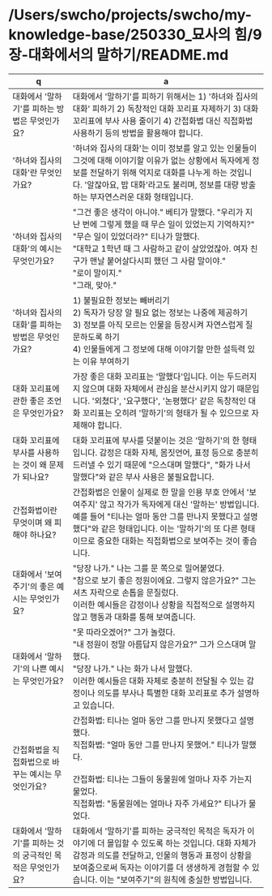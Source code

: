 # /Users/swcho/projects/swcho/my-knowledge-base/250330_묘사의 힘/9장-대화에서의 말하기/README.md

 q  | a
--- | ---
대화에서 '말하기'를 피하는 방법은 무엇인가요?	| 대화에서 '말하기'를 피하기 위해서는 1) '하녀와 집사의 대화' 피하기 2) 독창적인 대화 꼬리표 자제하기 3) 대화 꼬리표에 부사 사용 줄이기 4) 간접화법 대신 직접화법 사용하기 등의 방법을 활용해야 합니다.
'하녀와 집사의 대화'란 무엇인가요?	| '하녀와 집사의 대화'는 이미 정보를 알고 있는 인물들이 그것에 대해 이야기할 이유가 없는 상황에서 독자에게 정보를 전달하기 위해 억지로 대화를 나누게 하는 것입니다. '알잖아요, 밥 대화'라고도 불리며, 정보를 대량 방출하는 부자연스러운 대화 형태입니다.
'하녀와 집사의 대화'의 예시는 무엇인가요?	| "그건 좋은 생각이 아니야." 베티가 말했다. "우리가 지난 번에 그렇게 했을 때 무슨 일이 있었는지 기억하지?"<br/>"무슨 일이 있었더라?" 티나가 말했다.<br/>"대학교 1학년 때 그 사람하고 같이 살았었잖아. 여자 친구가 맨날 붙어살다시피 했던 그 사람 말이야."<br/>"로이 말이지."<br/>"그래, 맞아."
'하녀와 집사의 대화'를 피하는 방법은 무엇인가요?	| 1) 불필요한 정보는 빼버리기<br/>2) 독자가 당장 알 필요 없는 정보는 나중에 제공하기<br/>3) 정보를 아직 모르는 인물을 등장시켜 자연스럽게 질문하도록 하기<br/>4) 인물들에게 그 정보에 대해 이야기할 만한 설득력 있는 이유 부여하기
대화 꼬리표에 관한 좋은 조언은 무엇인가요?	| 가장 좋은 대화 꼬리표는 '말했다'입니다. 이는 두드러지지 않으며 대화 자체에서 관심을 분산시키지 않기 때문입니다. '외쳤다', '요구했다', '논평했다' 같은 독창적인 대화 꼬리표는 오히려 '말하기'의 형태가 될 수 있으므로 자제해야 합니다.
대화 꼬리표에 부사를 사용하는 것이 왜 문제가 되나요?	| 대화 꼬리표에 부사를 덧붙이는 것은 '말하기'의 한 형태입니다. 감정은 대화 자체, 몸짓언어, 표정 등으로 충분히 드러낼 수 있기 때문에 "으스대며 말했다", "화가 나서 말했다"와 같은 부사 사용은 불필요합니다.
간접화법이란 무엇이며 왜 피해야 하나요?	| 간접화법은 인물이 실제로 한 말을 인용 부호 안에서 '보여주지' 않고 작가가 독자에게 대신 '말하는' 방법입니다. 예를 들어 "티나는 얼마 동안 그를 만나지 못했다고 설명했다"와 같은 형태입니다. 이는 '말하기'의 또 다른 형태이므로 중요한 대화는 직접화법으로 보여주는 것이 좋습니다.
대화에서 '보여주기'의 좋은 예시는 무엇인가요?	| "당장 나가." 나는 그를 문 쪽으로 밀어붙였다.<br/>"참으로 보기 좋은 정원이에요. 그렇지 않은가요?" 그는 셔츠 자락으로 손톱을 문질렀다.<br/>이러한 예시들은 감정이나 상황을 직접적으로 설명하지 않고 행동과 대화를 통해 보여줍니다.
대화에서 '말하기'의 나쁜 예시는 무엇인가요?	| "못 따라오겠어?" 그가 놀렸다.<br/>"내 정원이 정말 아름답지 않은가요?" 그가 으스대며 말했다.<br/>"당장 나가." 나는 화가 나서 말했다.<br/>이러한 예시들은 대화 자체로 충분히 전달될 수 있는 감정이나 의도를 부사나 특별한 대화 꼬리표로 추가 설명하고 있습니다.
간접화법을 직접화법으로 바꾸는 예시는 무엇인가요?	| 간접화법: 티나는 얼마 동안 그를 만나지 못했다고 설명했다.<br/>직접화법: "얼마 동안 그를 만나지 못했어." 티나가 말했다.<br/><br/>간접화법: 티나는 그들이 동물원에 얼마나 자주 가는지 물었다.<br/>직접화법: "동물원에는 얼마나 자주 가세요?" 티나가 물었다.
대화에서 '말하기'를 피하는 것의 궁극적인 목적은 무엇인가요?	| 대화에서 '말하기'를 피하는 궁극적인 목적은 독자가 이야기에 더 몰입할 수 있도록 하는 것입니다. 대화 자체가 감정과 의도를 전달하고, 인물의 행동과 표정이 상황을 보여줌으로써 독자는 이야기를 더 생생하게 경험할 수 있습니다. 이는 "보여주기"의 원칙에 충실한 방법입니다.